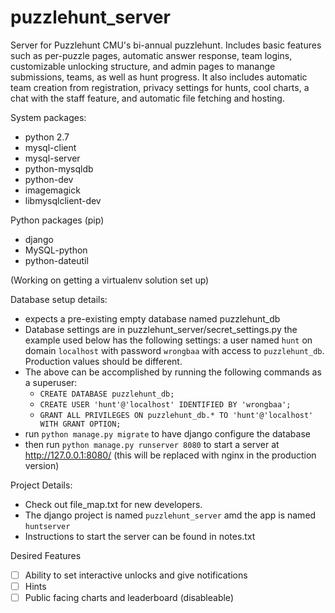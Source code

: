 # puzzlehunt_server
Server for Puzzlehunt CMU's bi-annual puzzlehunt. Includes basic features such as per-puzzle pages, automatic answer response, team logins, customizable unlocking structure, and admin pages to manange submissions, teams, as well as hunt progress. It also includes automatic team creation from registration, privacy settings for hunts, cool charts, a chat with the staff feature, and automatic file fetching and hosting. 

System packages:
* python 2.7
* mysql-client
* mysql-server
* python-mysqldb
* python-dev
* imagemagick
* libmysqlclient-dev

Python packages (pip)
* django
* MySQL-python
* python-dateutil

(Working on getting a virtualenv solution set up)

Database setup details:
* expects a pre-existing empty database named puzzlehunt_db
* Database settings are in puzzlehunt_server/secret_settings.py the example used below has the following settings:
 a user named ```hunt``` on domain ```localhost``` with password ```wrongbaa``` with access to ```puzzlehunt_db```. Production values should be different. 
* The above can be accomplished by running the following commands as a superuser:
   * ```CREATE DATABASE puzzlehunt_db;```
   * ```CREATE USER 'hunt'@'localhost' IDENTIFIED BY 'wrongbaa';```
   * ```GRANT ALL PRIVILEGES ON puzzlehunt_db.* TO 'hunt'@'localhost' WITH GRANT OPTION;```
* run ```python manage.py migrate``` to have django configure the database
* then run ```python manage.py runserver 8080``` to start a server at http://127.0.0.1:8080/ (this will be replaced with nginx in the production version)
 

Project Details:
* Check out file_map.txt for new developers.
* The django project is named ```puzzlehunt_server``` amd the app is named ```huntserver```
* Instructions to start the server can be found in notes.txt

Desired Features
- [ ] Ability to set interactive unlocks and give notifications
- [ ] Hints
- [ ] Public facing charts and leaderboard (disableable)

